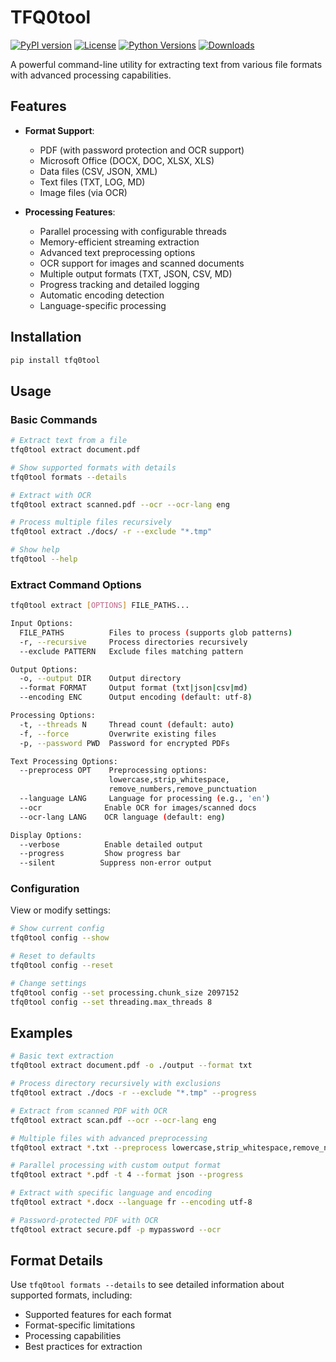 # TFQ0tool

[![PyPI version](https://img.shields.io/pypi/v/tfq0tool.svg)](https://pypi.org/project/tfq0tool/)
[![License](https://img.shields.io/pypi/l/tfq0tool.svg)](https://github.com/tfq0/TFQ0tool/blob/main/LICENSE)
[![Python Versions](https://img.shields.io/pypi/pyversions/tfq0tool.svg)](https://pypi.org/project/tfq0tool/)
[![Downloads](https://img.shields.io/pypi/dm/tfq0tool.svg)](https://pypi.org/project/tfq0tool/)

A powerful command-line utility for extracting text from various file formats with advanced processing capabilities.

## Features

- **Format Support**:
  - PDF (with password protection and OCR support)
  - Microsoft Office (DOCX, DOC, XLSX, XLS)
  - Data files (CSV, JSON, XML)
  - Text files (TXT, LOG, MD)
  - Image files (via OCR)

- **Processing Features**:
  - Parallel processing with configurable threads
  - Memory-efficient streaming extraction
  - Advanced text preprocessing options
  - OCR support for images and scanned documents
  - Multiple output formats (TXT, JSON, CSV, MD)
  - Progress tracking and detailed logging
  - Automatic encoding detection
  - Language-specific processing

## Installation

```bash
pip install tfq0tool
```

## Usage

### Basic Commands

```bash
# Extract text from a file
tfq0tool extract document.pdf

# Show supported formats with details
tfq0tool formats --details

# Extract with OCR
tfq0tool extract scanned.pdf --ocr --ocr-lang eng

# Process multiple files recursively
tfq0tool extract ./docs/ -r --exclude "*.tmp"

# Show help
tfq0tool --help
```

### Extract Command Options

```bash
tfq0tool extract [OPTIONS] FILE_PATHS...

Input Options:
  FILE_PATHS          Files to process (supports glob patterns)
  -r, --recursive     Process directories recursively
  --exclude PATTERN   Exclude files matching pattern

Output Options:
  -o, --output DIR    Output directory
  --format FORMAT     Output format (txt|json|csv|md)
  --encoding ENC      Output encoding (default: utf-8)

Processing Options:
  -t, --threads N     Thread count (default: auto)
  -f, --force         Overwrite existing files
  -p, --password PWD  Password for encrypted PDFs

Text Processing Options:
  --preprocess OPT    Preprocessing options:
                      lowercase,strip_whitespace,
                      remove_numbers,remove_punctuation
  --language LANG     Language for processing (e.g., 'en')
  --ocr              Enable OCR for images/scanned docs
  --ocr-lang LANG    OCR language (default: eng)

Display Options:
  --verbose          Enable detailed output
  --progress         Show progress bar
  --silent          Suppress non-error output
```

### Configuration

View or modify settings:

```bash
# Show current config
tfq0tool config --show

# Reset to defaults
tfq0tool config --reset

# Change settings
tfq0tool config --set processing.chunk_size 2097152
tfq0tool config --set threading.max_threads 8
```

## Examples

```bash
# Basic text extraction
tfq0tool extract document.pdf -o ./output --format txt

# Process directory recursively with exclusions
tfq0tool extract ./docs -r --exclude "*.tmp" --progress

# Extract from scanned PDF with OCR
tfq0tool extract scan.pdf --ocr --ocr-lang eng

# Multiple files with advanced preprocessing
tfq0tool extract *.txt --preprocess lowercase,strip_whitespace,remove_numbers

# Parallel processing with custom output format
tfq0tool extract *.pdf -t 4 --format json --progress

# Extract with specific language and encoding
tfq0tool extract *.docx --language fr --encoding utf-8

# Password-protected PDF with OCR
tfq0tool extract secure.pdf -p mypassword --ocr
```

## Format Details

Use `tfq0tool formats --details` to see detailed information about supported formats, including:
- Supported features for each format
- Format-specific limitations
- Processing capabilities
- Best practices for extraction

